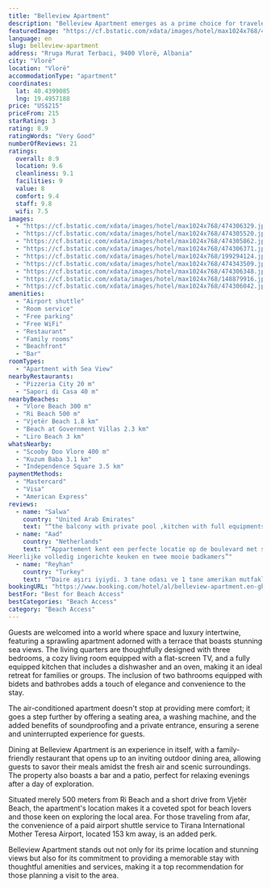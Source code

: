 ```yaml
---
title: "Belleview Apartment"
description: "Belleview Apartment emerges as a prime choice for travelers seeking the perfect blend of comfort and convenience, located just a stone's throw away from the pristine Vlore Beach."
featuredImage: "https://cf.bstatic.com/xdata/images/hotel/max1024x768/474306329.jpg?k=811a6fb9fbcd1cfae1583cea0d2a6b35f2ea70fca6dd3fb8bbfbfa0699fe9298&o=&hp=1"
language: en
slug: belleview-apartment
address: "Rruga Murat Terbaci, 9400 Vlorë, Albania"
city: "Vlorë"
location: "Vlorë"
accommodationType: "apartment"
coordinates:
  lat: 40.4399085
  lng: 19.4957188
price: "US$215"
priceFrom: 215
starRating: 3
rating: 8.9
ratingWords: "Very Good"
numberOfReviews: 21
ratings:
  overall: 8.9
  location: 9.6
  cleanliness: 9.1
  facilities: 9
  value: 8
  comfort: 9.4
  staff: 9.8
  wifi: 7.5
images:
  - "https://cf.bstatic.com/xdata/images/hotel/max1024x768/474306329.jpg?k=811a6fb9fbcd1cfae1583cea0d2a6b35f2ea70fca6dd3fb8bbfbfa0699fe9298&o=&hp=1"
  - "https://cf.bstatic.com/xdata/images/hotel/max1024x768/474305520.jpg?k=9849c3d8a9a5b9af929e3de76f2982d2703cd5a776d9a2db88624c3ca24a836b&o=&hp=1"
  - "https://cf.bstatic.com/xdata/images/hotel/max1024x768/474305862.jpg?k=fcfe41e4b9a4640f1301dcf19c0dd47fed9a9563588f4209f166b1655b144f98&o=&hp=1"
  - "https://cf.bstatic.com/xdata/images/hotel/max1024x768/474306371.jpg?k=b4b2c6f6747201ce44be2844ba75aeb6d77bde61b4028e01a4562b00c655d33d&o=&hp=1"
  - "https://cf.bstatic.com/xdata/images/hotel/max1024x768/199294124.jpg?k=51ceae3c007965b88783807601653acaab6eff502d145aa2aa54186c9b5b15a3&o=&hp=1"
  - "https://cf.bstatic.com/xdata/images/hotel/max1024x768/474343509.jpg?k=7e221f683ddd0042d0416e5d31a8c60ba6d48f59b515014604f9605e1a70008e&o=&hp=1"
  - "https://cf.bstatic.com/xdata/images/hotel/max1024x768/474306348.jpg?k=f0b6bc3f7cca008bce73268311a0b5fd98ebacde5244eebaa5f4dbae2eccc358&o=&hp=1"
  - "https://cf.bstatic.com/xdata/images/hotel/max1024x768/148879916.jpg?k=af4ad7f8f476b67157f119d3ca7e3394d3b1c6223a335504a402326c6009b9d2&o=&hp=1"
  - "https://cf.bstatic.com/xdata/images/hotel/max1024x768/474306042.jpg?k=42188d5285628aef4f5289e4c5bc5e7ae43737cfb5ba9974cbfa6f582a7f7093&o=&hp=1"
amenities:
  - "Airport shuttle"
  - "Room service"
  - "Free parking"
  - "Free WiFi"
  - "Restaurant"
  - "Family rooms"
  - "Beachfront"
  - "Bar"
roomTypes:
  - "Apartment with Sea View"
nearbyRestaurants:
  - "Pizzeria City 20 m"
  - "Sapori di Casa 40 m"
nearbyBeaches:
  - "Vlore Beach 300 m"
  - "Ri Beach 500 m"
  - "Vjetër Beach 1.8 km"
  - "Beach at Government Villas 2.3 km"
  - "Liro Beach 3 km"
whatsNearby:
  - "Scooby Doo Vlore 400 m"
  - "Kuzum Baba 3.1 km"
  - "Independence Square 3.5 km"
paymentMethods:
  - "Mastercard"
  - "Visa"
  - "American Express"
reviews:
  - name: "Salwa"
    country: "United Arab Emirates"
    text: "“the balcony with private pool ,kitchen with full equipments ,good for families”"
  - name: "Aad"
    country: "Netherlands"
    text: "“Appartement kent een perfecte locatie op de boulevard met schitterend uitzicht en groot balkon met jacuzi.
Heerlijke volledig ingerichte keuken en twee mooie badkamers”"
  - name: "Reyhan"
    country: "Turkey"
    text: "“Daire aşırı iyiydi. 3 tane odası ve 1 tane amerikan mutfaklı salonu vardı. Terasında jakuzi vardı. Her detayıyla mükemmel.”"
bookingURL: "https://www.booking.com/hotel/al/belleview-apartment.en-gb.html?aid=8035640"
bestFor: "Best for Beach Access"
bestCategories: "Beach Access"
category: "Beach Access"
---
```


Guests are welcomed into a world where space and luxury intertwine, featuring a sprawling apartment adorned with a terrace that boasts stunning sea views. The living quarters are thoughtfully designed with three bedrooms, a cozy living room equipped with a flat-screen TV, and a fully equipped kitchen that includes a dishwasher and an oven, making it an ideal retreat for families or groups. The inclusion of two bathrooms equipped with bidets and bathrobes adds a touch of elegance and convenience to the stay.

The air-conditioned apartment doesn't stop at providing mere comfort; it goes a step further by offering a seating area, a washing machine, and the added benefits of soundproofing and a private entrance, ensuring a serene and uninterrupted experience for guests.

Dining at Belleview Apartment is an experience in itself, with a family-friendly restaurant that opens up to an inviting outdoor dining area, allowing guests to savor their meals amidst the fresh air and scenic surroundings. The property also boasts a bar and a patio, perfect for relaxing evenings after a day of exploration.

Situated merely 500 meters from Ri Beach and a short drive from Vjetër Beach, the apartment's location makes it a coveted spot for beach lovers and those keen on exploring the local area. For those traveling from afar, the convenience of a paid airport shuttle service to Tirana International Mother Teresa Airport, located 153 km away, is an added perk.

Belleview Apartment stands out not only for its prime location and stunning views but also for its commitment to providing a memorable stay with thoughtful amenities and services, making it a top recommendation for those planning a visit to the area.